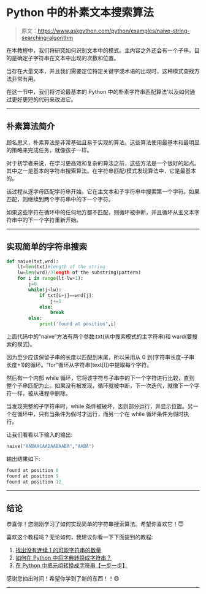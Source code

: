 # Python 中的朴素文本搜索算法

> 原文：<https://www.askpython.com/python/examples/naive-string-searching-algorithm>

在本教程中，我们将研究如何识别文本中的模式。主内容之外还会有一个子串。目的是确定子字符串在文本中出现的次数和位置。

当存在大量文本，并且我们需要定位特定关键字或术语的出现时，这种模式查找方法非常有用。

在这一节中，我们将讨论最基本的 Python 中的朴素字符串匹配算法’以及如何通过更好更短的代码来改进它。

* * *

## 朴素算法简介

顾名思义，朴素算法是非常基础且易于实现的算法。这些算法使用最基本和最明显的策略来完成任务，就像孩子一样。

对于初学者来说，在学习更高效和复杂的算法之前，这些方法是一个很好的起点。其中之一是基本的字符串搜索算法。在字符串匹配/模式发现算法中，它是最基本的。

该过程从逐字母匹配字符串开始。它在主文本和子字符串中搜索第一个字符。如果匹配，则继续到两个字符串中的下一个字符。

如果这些字符在循环中的任何地方都不匹配，则循环被中断，并且循环从主文本字符串中的下一个字符重新开始。

* * *

## 实现简单的字符串搜索

```py
def naive(txt,wrd):
    lt=len(txt)#length of the string
    lw=len(wrd)/3length of the substring(pattern)
    for i in range(lt-lw+1):
        j=0
        while(j<lw):
            if txt[i+j]==wrd[j]:
                j+=1
            else:
                break
        else:
            print('found at position',i)

```

上面代码中的“naive”方法有两个参数:txt(从中搜索模式的主字符串)和 ward(要搜索的模式)。

因为至少应该保留子串的长度以匹配到末尾，所以采用从 0 到(字符串长度-子串长度+1)的循环。“for”循环从字符串(text[I])中提取每个字符。

然后有一个内部 while 循环，它将该字符与子串中的下一个字符进行比较，直到整个子串匹配为止。如果没有被发现，循环就被中断，下一次迭代，就像下一个字符一样，被从进程中删除。

当发现完整的子字符串时，while 条件被破坏，否则部分运行，并显示位置。另一个在循环中，只有当条件为假时才运行，而另一个在 while 循环条件为假时执行。

让我们看看以下输入的输出:

```py
naive("AABAACAADAABAABA","AABA")

```

输出结果如下:

```py
found at position 0
found at position 9
found at position 12

```

* * *

## 结论

恭喜你！您刚刚学习了如何实现简单的字符串搜索算法。希望你喜欢它！😇

喜欢这个教程吗？无论如何，我建议你看一下下面提到的教程:

1.  [找出没有连续 1 的可能字符串的数量](https://www.askpython.com/python/examples/number-of-possible-strings)
2.  [如何在 Python 中将字典转换成字符串？](https://www.askpython.com/python/string/dictionary-to-a-string)
3.  [在 Python 中把元组转换成字符串【一步一步】](https://www.askpython.com/python/string/convert-tuple-to-a-string)

感谢您抽出时间！希望你学到了新的东西！！😄

* * *